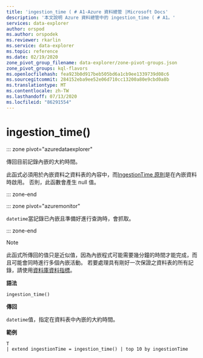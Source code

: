 ```yaml
---
title: 'ingestion_time ( # A1-Azure 資料總管 |Microsoft Docs'
description: '本文說明 Azure 資料總管中的 ingestion_time ( # A1。'
services: data-explorer
author: orspod
ms.author: orspodek
ms.reviewer: rkarlin
ms.service: data-explorer
ms.topic: reference
ms.date: 02/19/2020
zone_pivot_group_filename: data-explorer/zone-pivot-groups.json
zone_pivot_groups: kql-flavors
ms.openlocfilehash: fea923b0d917beb505bd6a1cb9ee1339739d08c6
ms.sourcegitcommit: 284152eba9ee52e06d710cc13200a80e9cbd0a8b
ms.translationtype: MT
ms.contentlocale: zh-TW
ms.lasthandoff: 07/13/2020
ms.locfileid: "86291554"
---
```

# <a name="ingestion_time"></a>ingestion_time()

::: zone pivot="azuredataexplorer"

傳回目前記錄內嵌的大約時間。

此函式必須用於內嵌資料之資料表的內容中，而[IngestionTime 原則](../management/ingestiontimepolicy.md)是在內嵌資料時啟用。 否則，此函數會產生 null 值。

::: zone-end

::: zone pivot="azuremonitor"

`datetime`當記錄已內嵌且準備好進行查詢時，會抓取。

::: zone-end

> [!NOTE]
> 此函式所傳回的值只是近似值，因為內嵌程式可能需要幾分鐘的時間才能完成，而且可能會同時進行多個內嵌活動。 若要處理具有剛好一次保證之資料表的所有記錄，請使用[資料庫資料指標](../management/databasecursor.md)。

**語法**

`ingestion_time()`

**傳回**

`datetime`值，指定在資料表中內嵌的大約時間。

**範例**

```kusto
T
| extend ingestionTime = ingestion_time() | top 10 by ingestionTime
```
